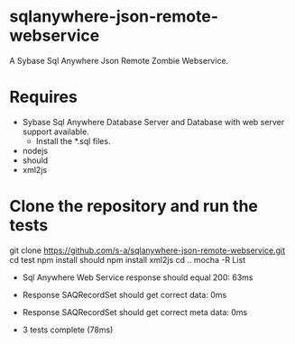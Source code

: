 sqlanywhere-json-remote-webservice
==================================

A Sybase Sql Anywhere Json Remote Zombie Webservice.

Requires
========
* Sybase Sql Anywhere Database Server and Database with web server support available. 
    * Install the *.sql files.
* nodejs
* should
* xml2js

Clone the repository and run the tests
======================================
git clone https://github.com/s-a/sqlanywhere-json-remote-webservice.git
cd test
npm install should
npm install xml2js
cd ..
mocha -R List

  * Sql Anywhere Web Service response should equal 200: 63ms
  * Response SAQRecordSet should get correct data: 0ms
  * Response SAQRecordSet should get correct meta data: 0ms

  * 3 tests complete (78ms)